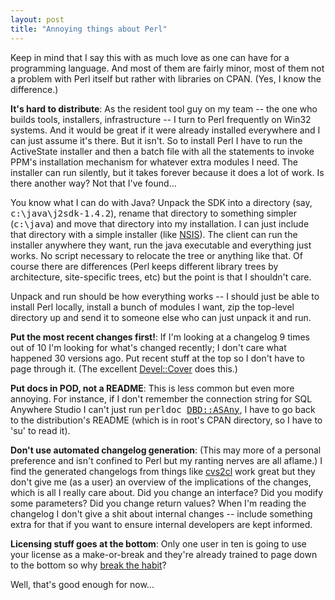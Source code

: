 ```yaml
---
layout: post
title: "Annoying things about Perl"
---
```




Keep in mind that I say this with as much love as one can have for a programming language. And most of them are fairly minor, most of them not a problem with Perl itself but rather with libraries on CPAN. (Yes, I know the difference.)

<p><b>It's hard to distribute</b>: As the resident tool guy on my team -- the one who builds tools, installers, infrastructure -- I turn to Perl frequently on Win32 systems. And it would be great if it were already installed everywhere and I can just assume it's there. But it isn't. So to install Perl I have to run the ActiveState installer and then a batch file with all the statements to invoke PPM's installation mechanism for whatever extra modules I need. The installer can run silently, but it takes forever because it does a lot of work. Is there another way? Not that I've found...</p>

<p>You know what I can do with Java? Unpack the SDK into a directory (say, <tt>c:\java\j2sdk-1.4.2</tt>), rename that directory to something simpler (<tt>c:\java</tt>) and move that directory into my installation. I can just include that directory with a simple installer (like <a href="http://nsis.sourceforge.net/">NSIS</a>). The client can run the installer anywhere they want, run the java executable and everything just works. No script necessary to relocate the tree or anything like that. Of course there are differences (Perl keeps different library trees by architecture, site-specific trees, etc) but the point is that I shouldn't care.</p>

<p>Unpack and run should be how everything works -- I should just be able to install Perl locally, install a bunch of modules I want, zip the top-level directory up and send it to someone else who can just unpack it and run.</p>

<p><b>Put the most recent changes first!</b>: If I'm looking at a changelog 9 times out of 10 I'm looking for what's changed recently; I don't care what happened 30 versions ago. Put recent stuff at the top so I don't have to page through it. (The excellent <a href="http://search.cpan.org/~pjcj/Devel-Cover-0.46/">Devel::Cover</a> does this.)</p>

<p><b>Put docs in POD, not a README</b>: This is less common but even more annoying. For instance, if I don't remember the connection string for SQL Anywhere Studio I can't just run <tt>perldoc&nbsp;<a href="http://search.cpan.org/~smirnios/DBD-ASAny-1.13/">DBD::ASAny</a></tt>, I have to go back to the distribution's README (which is in root's CPAN directory, so I have to 'su' to read it).</p>

<p><b>Don't use automated changelog generation</b>: (This may more of a personal preference and isn't confined to Perl but my ranting nerves are all aflame.) I find the generated changelogs from things like <a href="http://www.red-bean.com/cvs2cl/">cvs2cl</a> work great but they don't give me (as a user) an overview of the implications of the changes, which is all I really care about. Did you change an interface? Did you modify some parameters? Did you change return values? When I'm reading the changelog I don't give a shit about internal changes -- include something extra for that if you want to ensure internal developers are kept informed.</p>

<p><b>Licensing stuff goes at the bottom</b>: Only one user in ten is going to use your license as a make-or-break and they're already trained to page down to the bottom so why <a href="http://search.cpan.org/~duncand/SQL-SyntaxModel-0.34/lib/SQL/SyntaxModel.pm">break the habit</a>?</p>

<p>Well, that's good enough for now...</p>



